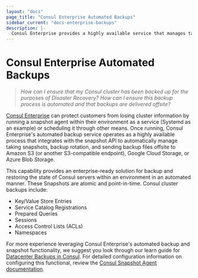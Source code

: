 ```yaml
---
layout: "docs"
page_title: "Consul Enterprise Automated Backups"
sidebar_current: "docs-enterprise-backups"
description: |-
  Consul Enterprise provides a highly available service that manages taking snapshots, rotation and sending backup files offsite to Amazon S3 (or S3-compatible endpoints), Google Cloud Storage, or Azure Blob Storage.
---
```


# Consul Enterprise Automated Backups

> *How can I ensure that my Consul cluster has been backed up for the purposes of*
> *Disaster Recovery? How can I ensure this backup process is automated and that*
> *backups are delivered offsite?*

[Consul Enterprise](https://www.hashicorp.com/consul.html) can protect customers from losing cluster information by running
a snapshot agent within their environment as a service (Systemd as an example)
or scheduling it through other means. Once running, Consul Enterprise's automated backup service operates as a highly 
available process that integrates with the snapshot API to automatically manage 
taking snapshots, backup rotation, and sending backup files offsite to Amazon S3 
(or another S3-compatible endpoint), Google Cloud Storage, or Azure Blob Storage.

This capability provides an enterprise-ready solution for backup and restoring the state of Consul servers 
within an environment in an automated manner. These Snapshots are atomic and point-in-time. Consul 
cluster backups include: 

- Key/Value Store Entries
- Service Catalog Registrations 
- Prepared Queries 
- Sessions
- Access Control Lists (ACLs)
- Namespaces

For more experience leveraging Consul Enterprise's automated backup and snapshot functionality, we suggest you look through our learn guide for [Datacenter Backups in Consul](https://learn.hashicorp.com/consul/datacenter-deploy/backup). For detailed configuration information on configuring this functional, review the [Consul Snapshot Agent documentation](/docs/commands/snapshot/agent.html).
